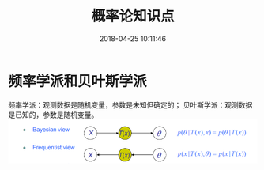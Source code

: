 ﻿---
title: 概率论知识点
date: 2018-04-25 10:11:46
tags: 概率论
categories: 学习
---
# 频率学派和贝叶斯学派
频率学派：观测数据是随机变量，参数是未知但确定的；
贝叶斯学派：观测数据是已知的，参数是随机变量。
![](https://raw.githubusercontent.com/hjyai94/Blog/master/source/uploads/%E9%A2%91%E7%8E%87%E5%AD%A6%E6%B4%BE%E4%B8%8E%E8%B4%9D%E5%8F%B6%E6%96%AF%E5%AD%A6%E6%B4%BE.png)
